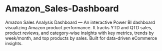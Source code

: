 # Amazon_Sales-Dashboard
Amazon Sales Analysis Dashboard — An interactive Power BI dashboard visualizing Amazon product performance. It tracks YTD and QTD sales, product reviews, and category-wise insights with key metrics, trends by week/month, and top products by sales. Built for data-driven eCommerce insights.
